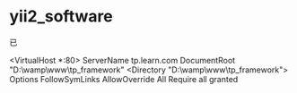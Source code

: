 # yii2_software
已


<VirtualHost *:80>
ServerName  tp.learn.com
DocumentRoot "D:\wamp\www\tp_framework"
<Directory "D:\wamp\www\tp_framework">
       Options FollowSymLinks
       AllowOverride All
       Require all granted
</Directory>
</VirtualHost>